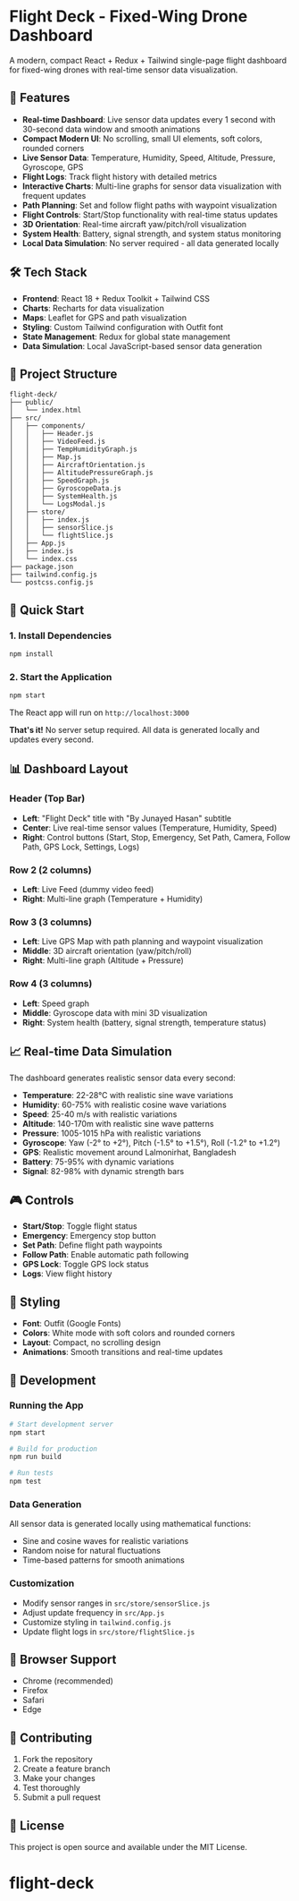 # Flight Deck - Fixed-Wing Drone Dashboard

A modern, compact React + Redux + Tailwind single-page flight dashboard for fixed-wing drones with real-time sensor data visualization.

## 🚀 Features

- **Real-time Dashboard**: Live sensor data updates every 1 second with 30-second data window and smooth animations
- **Compact Modern UI**: No scrolling, small UI elements, soft colors, rounded corners
- **Live Sensor Data**: Temperature, Humidity, Speed, Altitude, Pressure, Gyroscope, GPS
- **Flight Logs**: Track flight history with detailed metrics
- **Interactive Charts**: Multi-line graphs for sensor data visualization with frequent updates
- **Path Planning**: Set and follow flight paths with waypoint visualization
- **Flight Controls**: Start/Stop functionality with real-time status updates
- **3D Orientation**: Real-time aircraft yaw/pitch/roll visualization
- **System Health**: Battery, signal strength, and system status monitoring
- **Local Data Simulation**: No server required - all data generated locally

## 🛠️ Tech Stack

- **Frontend**: React 18 + Redux Toolkit + Tailwind CSS
- **Charts**: Recharts for data visualization
- **Maps**: Leaflet for GPS and path visualization
- **Styling**: Custom Tailwind configuration with Outfit font
- **State Management**: Redux for global state management
- **Data Simulation**: Local JavaScript-based sensor data generation

## 📁 Project Structure

```
flight-deck/
├── public/
│   └── index.html
├── src/
│   ├── components/
│   │   ├── Header.js
│   │   ├── VideoFeed.js
│   │   ├── TempHumidityGraph.js
│   │   ├── Map.js
│   │   ├── AircraftOrientation.js
│   │   ├── AltitudePressureGraph.js
│   │   ├── SpeedGraph.js
│   │   ├── GyroscopeData.js
│   │   ├── SystemHealth.js
│   │   └── LogsModal.js
│   ├── store/
│   │   ├── index.js
│   │   ├── sensorSlice.js
│   │   └── flightSlice.js
│   ├── App.js
│   ├── index.js
│   └── index.css
├── package.json
├── tailwind.config.js
└── postcss.config.js
```

## 🚀 Quick Start

### 1. Install Dependencies

```bash
npm install
```

### 2. Start the Application

```bash
npm start
```

The React app will run on `http://localhost:3000`

**That's it!** No server setup required. All data is generated locally and updates every second.

## 📊 Dashboard Layout

### Header (Top Bar)
- **Left**: "Flight Deck" title with "By Junayed Hasan" subtitle
- **Center**: Live real-time sensor values (Temperature, Humidity, Speed)
- **Right**: Control buttons (Start, Stop, Emergency, Set Path, Camera, Follow Path, GPS Lock, Settings, Logs)

### Row 2 (2 columns)
- **Left**: Live Feed (dummy video feed)
- **Right**: Multi-line graph (Temperature + Humidity)

### Row 3 (3 columns)
- **Left**: Live GPS Map with path planning and waypoint visualization
- **Middle**: 3D aircraft orientation (yaw/pitch/roll)
- **Right**: Multi-line graph (Altitude + Pressure)

### Row 4 (3 columns)
- **Left**: Speed graph
- **Middle**: Gyroscope data with mini 3D visualization
- **Right**: System health (battery, signal strength, temperature status)

## 📈 Real-time Data Simulation

The dashboard generates realistic sensor data every second:

- **Temperature**: 22-28°C with realistic sine wave variations
- **Humidity**: 60-75% with realistic cosine wave variations
- **Speed**: 25-40 m/s with realistic variations
- **Altitude**: 140-170m with realistic sine wave patterns
- **Pressure**: 1005-1015 hPa with realistic variations
- **Gyroscope**: Yaw (-2° to +2°), Pitch (-1.5° to +1.5°), Roll (-1.2° to +1.2°)
- **GPS**: Realistic movement around Lalmonirhat, Bangladesh
- **Battery**: 75-95% with dynamic variations
- **Signal**: 82-98% with dynamic strength bars

## 🎮 Controls

- **Start/Stop**: Toggle flight status
- **Emergency**: Emergency stop button
- **Set Path**: Define flight path waypoints
- **Follow Path**: Enable automatic path following
- **GPS Lock**: Toggle GPS lock status
- **Logs**: View flight history

## 🎨 Styling

- **Font**: Outfit (Google Fonts)
- **Colors**: White mode with soft colors and rounded corners
- **Layout**: Compact, no scrolling design
- **Animations**: Smooth transitions and real-time updates

## 🚀 Development

### Running the App

```bash
# Start development server
npm start

# Build for production
npm run build

# Run tests
npm test
```

### Data Generation

All sensor data is generated locally using mathematical functions:
- Sine and cosine waves for realistic variations
- Random noise for natural fluctuations
- Time-based patterns for smooth animations

### Customization

- Modify sensor ranges in `src/store/sensorSlice.js`
- Adjust update frequency in `src/App.js`
- Customize styling in `tailwind.config.js`
- Update flight logs in `src/store/flightSlice.js`

## 📱 Browser Support

- Chrome (recommended)
- Firefox
- Safari
- Edge

## 🤝 Contributing

1. Fork the repository
2. Create a feature branch
3. Make your changes
4. Test thoroughly
5. Submit a pull request

## 📄 License

This project is open source and available under the MIT License.
# flight-deck
